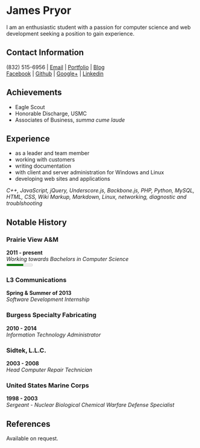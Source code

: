 <!-- Standard resume in markdown. -->

James Pryor
===========

I am an enthusiastic student with a passion for computer science and web 
development seeking a position to gain experience.


Contact Information
-------------------
(832) 515-6956 | 
[Email](james@geekwagon.net) | 
[Portfolio](jamespryor.net) | 
[Blog](blog.geekwagon.net)  
[Facebook](facebook.com/deplicator) | 
[Github](github.com/deplicator) | 
[Google+](plus.google.com/+JamesPryor) | 
[Linkedin](linkedin.com/in/pryorjames)  


Achievements
------------
- Eagle Scout
- Honorable Discharge, USMC
- Associates of Business, _summa cume laude_


Experience
----------
- as a leader and team member
- working with customers
- writing documentation
- with client and server administration for Windows and Linux
- developing web sites and applications

_C++, JavaScript, jQuery, Underscore.js, Backbone.js, PHP, Python, MySQL, HTML, 
CSS, Wiki Markup, Markdown, Linux, networking, diagnostic and troublshooting_


Notable History
---------------
### Prairie View A&M
**2011 - present**  
_Working towards Bachelors in Computer Science_  
<meter value="0.6508">earning bachelors</meter>

### L3 Communications
**Spring & Summer of 2013**  
_Software Development Internship_  

### Burgess Specialty Fabricating
**2010 - 2014**  
_Information Technology Administrator_  

### Sidtek, L.L.C.
**2003 - 2008**  
_Head Computer Repair Technician_  

### United States Marine Corps
**1998 - 2003**  
_Sergeant - Nuclear Biological Chemical Warfare Defense Specialist_  


References
----------
Available on request.
